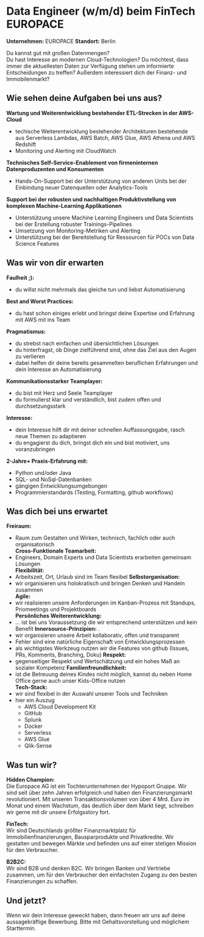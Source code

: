 # Data Engineer (w/m/d) beim FinTech EUROPACE

**Unternehmen:** EUROPACE **Standort:** Berlin

Du kannst gut mit großen Datenmengen?  
Du hast Interesse an modernen Cloud-Technologien? 
Du möchtest, dass immer die aktuellesten Daten zur Verfügung stehen um informierte Entscheidungen zu treffen? 
Außerdem interessiert dich der Finanz- und Immobilenmarkt?

## Wie sehen deine Aufgaben bei uns aus?

**Wartung und Weiterentwicklung bestehender ETL-Strecken in der AWS-Cloud**
- techische Weiterentwicklung bestehender Architekturen bestehende aus Serverless Lambdas, AWS Batch, AWS Glue, AWS Athena und AWS Redshift
- Monitoring und Alerting mit CloudWatch

**Technisches Self-Service-Enablement von firmeninternen Datenproduzenten und Konsumenten**
- Hands-On-Support bei der Unterstützung von anderen Units bei der Einbindung neuer Datenquellen oder Analytics-Tools


**Support bei der robusten und nachhaltigen Produktivstellung von komplexen Machine-Learning Applikationen**
- Unterstützung unsere Machine Learning Engineers und Data Scientists bei der Erstellung robuster Trainings-Pipelines
- Umsetzung von Monitoring-Metriken und Alerting
- Unterstützung bei der Bereitstellung für Ressourcen für POCs von Data Science Features

## Was wir von dir erwarten

**Faulheit ;):**  
- du willst nicht mehrmals das gleiche tun und liebst Automatisierung

**Best and Worst Practices:**  
- du hast schon einiges erlebt und bringst deine Expertise und Erfahrung mit AWS mit ins Team

**Pragmatismus:**  
- du strebst nach einfachen und übersichtlichen Lösungen 
- du hinterfragst, ob Dinge zielführend sind, ohne das Ziel aus den Augen zu verlieren  
- dabei helfen dir deine bereits gesammelten beruflichen Erfahrungen und dein Interesse an Automatisierung  

**Kommunikationsstarker Teamplayer:**  
- du bist mit Herz und Seele Teamplayer
- du formulierst klar und verständlich, bist zudem offen und durchsetzungsstark

**Interesse:**  
- dein Interesse hilft dir mit deiner schnellen Auffassungsgabe, rasch neue Themen zu adaptieren 
- du engagierst du dich, bringst dich ein und bist motiviert, uns voranzubringen

**2-Jahre+ Praxis-Erfahrung mit:**  
- Python und/oder Java
- SQL- und NoSql-Datenbanken
- gängigen Entwicklungsumgebungen
- Programmierstandards (Testing, Formatting, github workflows)


## Was dich bei uns erwartet

**Freiraum:** 
- Raum zum Gestalten und Wirken, technisch, fachlich oder auch organisatorisch  
**Cross-Funktionale Teamarbeit:**  
- Engineers, Domain Experts und Data Scientists erarbeiten gemeinsam Lösungen  
**Flexibilität:**  
- Arbeitszeit, Ort, Urlaub sind im Team flexibel
**Selbstorganisation:**  
- wir organisieren uns holokratisch und bringen Denken und Handeln zusammen  
**Agile:**  
- wir realisieren unsere Anforderungen im Kanban-Prozess mit Standups, Priomeetings und Projektboards    
**Persönliches Weiterentwicklung:**  
- ... ist bei uns Voraussetzung die wir entsprechend unterstützen und kein Benefit
**Innersource-Prinzipien:** . 
- wir organisieren unsere Arbeit kollaborativ, offen und transparent
- Fehler sind eine natürliche Eigenschaft von Entwicklungsprozessen
- als wichtigstes Werkzeug nutzen wir die Features von github (Issues, PRs, Komments, Branching, Doku)
**Respekt:**  
- gegenseitiger Respekt und Wertschätzung und ein hohes Maß an sozialer Kompetenz
**Familienfreundlichkeit:**  
- ist die Betreuung deines Kindes nicht möglich, kannst du neben Home Office gerne auch unser Kids-Office nutzen  
**Tech-Stack:**  
- wir sind flexibel in der Auswahl unserer Tools und Techniken
- hier ein Auszug
  - AWS Cloud Development Kit
  - GitHub
  - Splunk
  - Docker
  - Serverless 
  - AWS Glue 
  - Qlik-Sense

## Was tun wir?
**Hidden Champion:**  
Die Europace AG ist ein Tochterunternehmen der Hypoport Gruppe. Wir sind seit über zehn Jahren erfolgreich und haben den Finanzierungsmarkt revolutioniert. Mit unseren Transaktionsvolumen von über 4 Mrd. Euro im Monat und einem Wachstum, das deutlich über dem Markt liegt, schreiben wir gerne mit dir unsere Erfolgsstory fort.

**FinTech:**  
Wir sind Deutschlands größter Finanzmarktplatz für Immobilienfinanzierungen, Bausparprodukte und Privatkredite. Wir gestalten und bewegen Märkte und befinden uns auf einer stetigen Mission für den Verbraucher.

**B2B2C:**  
Wir sind B2B und denken B2C. Wir bringen Banken und Vertriebe zusammen, um für den Verbraucher den einfachsten Zugang zu den besten Finanzierungen zu schaffen.

## Und jetzt?  
Wenn wir dein Interesse geweckt haben, dann freuen wir uns auf deine aussagekräftige Bewerbung. Bitte mit Gehaltsvorstellung und möglichem Starttermin.  
